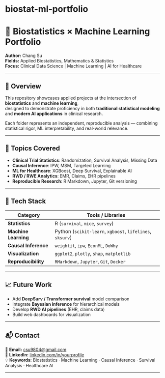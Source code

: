 # biostat-ml-portfolio

# 🧬 Biostatistics × Machine Learning Portfolio

**Author:** Chang Su  
**Fields:** Applied Biostatistics, Mathematics & Statistics  
**Focus:** Clinical Data Science | Machine Learning | AI for Healthcare  

---

## 🌟 Overview

This repository showcases applied projects at the intersection of **biostatistics** and **machine learning**,  
designed to demonstrate proficiency in both **traditional statistical modeling** and **modern AI applications** in clinical research.

Each folder represents an independent, reproducible analysis — combining statistical rigor, ML interpretability, and real-world relevance.

---

## 📘 Topics Covered

- **Clinical Trial Statistics**: Randomization, Survival Analysis, Missing Data  
- **Causal Inference**: IPW, MSM, Targeted Learning  
- **ML for Healthcare**: XGBoost, Deep Survival, Explainable AI  
- **RWD / RWE Analytics**: EMR, Claims, EHR pipelines  
- **Reproducible Research**: R Markdown, Jupyter, Git versioning  

---
## 🧰 Tech Stack

| Category | Tools / Libraries |
|-----------|------------------|
| **Statistics** | R (`survival`, `mice`, `survey`) |
| **Machine Learning** | Python (`scikit-learn`, `xgboost`, `lifelines`, `sksurv`) |
| **Causal Inference** | `weightit`, `ipw`, `EconML`, `DoWhy` |
| **Visualization** | `ggplot2`, `plotly`, `shap`, `matplotlib` |
| **Reproducibility** | `RMarkdown`, `Jupyter`, `Git`, `Docker` |

---

## 📈 Future Work

- Add **DeepSurv / Transformer survival** model comparison  
- Integrate **Bayesian inference** for hierarchical models  
- Develop **RWD AI pipelines** (EHR, claims data)  
- Build web dashboards for visualization  

---

## 📬 Contact

📧 **Email:** csu9804@gmail.com  
🔗 **LinkedIn:** [linkedin.com/in/yourprofile](https://linkedin.com/in/yourprofile)  
💡 **Keywords:** Biostatistics · Machine Learning · Causal Inference · Survival Analysis · Healthcare AI

---

